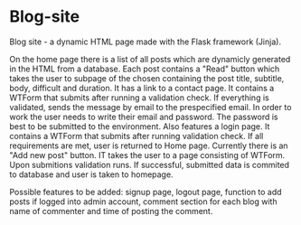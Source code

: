 # Blog-site
Blog site - a dynamic HTML page made with the Flask framework (Jinja).

On the home page there is a list of all posts which are dynamicly generated in the HTML from a database.
Each post contains a "Read" button which takes the user to subpage of the chosen containing the post title, subtitle, body, difficult and duration.
It has a link to a contact page. It contains a WTForm that submits after running a validation check. If everything is validated, sends the message by email to the prespecified email. 
In order to work the user needs to write their email and password. The password is best to be submitted to the environment.
Also features a login page. It contains a WTForm that submits after running validation check. If all requirements are met, user is returned to Home page. 
Currently there is an "Add new post" button. IT takes the user to a page consisting of WTForm. Upon submitions validation runs. If successful, submitted data is commited to database and user is taken to homepage.

Possible features to be added: signup page, logout page, function to add posts if logged into admin account, comment section for each blog with name of commenter and time of posting the comment.
